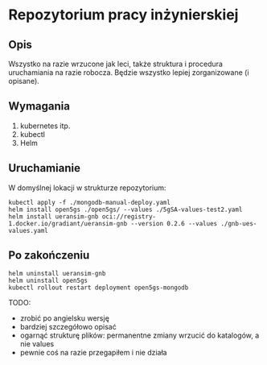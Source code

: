 # Repozytorium pracy inżynierskiej

## Opis
Wszystko na razie wrzucone jak leci, także struktura i procedura uruchamiania na razie robocza. Będzie wszystko lepiej zorganizowane (i opisane).

## Wymagania
1. kubernetes itp.
2. kubectl
3. Helm

## Uruchamianie
W domyślnej lokacji w strukturze repozytorium:
```
kubectl apply -f ./mongodb-manual-deploy.yaml
helm install open5gs ./open5gs/ --values ./5gSA-values-test2.yaml
helm install ueransim-gnb oci://registry-1.docker.io/gradiant/ueransim-gnb --version 0.2.6 --values ./gnb-ues-values.yaml
```

## Po zakończeniu
```
helm uninstall ueransim-gnb
helm uninstall open5gs
kubectl rollout restart deployment open5gs-mongodb
```

TODO:
- zrobić po angielsku wersję
- bardziej szczegółowo opisać
- ogarnąć strukturę plików: permanentne zmiany wrzucić do katalogów, a nie values
- pewnie coś na razie przegapiłem i nie działa
